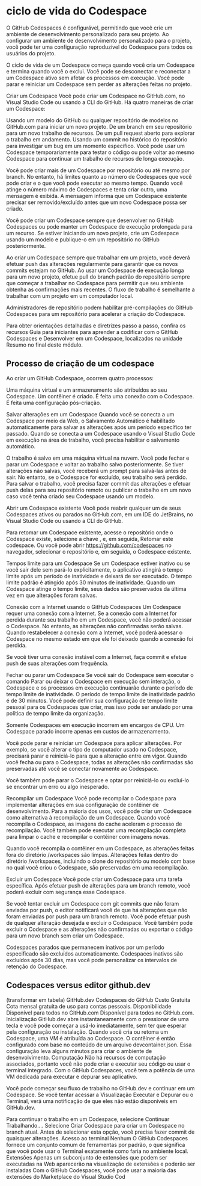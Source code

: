 # ciclo de vida do Codespace

O GitHub Codespaces é configurável, permitindo que você crie um ambiente de desenvolvimento personalizado para seu projeto. Ao configurar um ambiente de desenvolvimento personalizado para o projeto, você pode ter uma configuração reproduzível do Codespace para todos os usuários do projeto.

O ciclo de vida de um Codespace começa quando você cria um Codespace e termina quando você o exclui. Você pode se desconectar e reconectar a um Codespace ativo sem afetar os processos em execução. Você pode parar e reiniciar um Codespace sem perder as alterações feitas no projeto.

Criar um Codespace
Você pode criar um Codespace no GitHub.com, no Visual Studio Code ou usando a CLI do GitHub. Há quatro maneiras de criar um Codespace:

Usando um modelo do GitHub ou qualquer repositório de modelos no GitHub.com para iniciar um novo projeto.
De um branch em seu repositório para um novo trabalho de recursos.
De um pull request aberto para explorar o trabalho em andamento.
Usando um commit no histórico do repositório para investigar um bug em um momento específico.
Você pode usar um Codespace temporariamente para testar o código ou pode voltar ao mesmo Codespace para continuar um trabalho de recursos de longa execução.

Você pode criar mais de um Codespace por repositório ou até mesmo por branch. No entanto, há limites quanto ao número de Codespaces que você pode criar e o que você pode executar ao mesmo tempo. Quando você atinge o número máximo de Codespaces e tenta criar outro, uma mensagem é exibida. A mensagem informa que um Codespace existente precisar ser removido/excluído antes que um novo Codespace possa ser criado.

Você pode criar um Codespace sempre que desenvolver no GitHub Codespaces ou pode manter um Codespace de execução prolongada para um recurso. Se estiver iniciando um novo projeto, crie um Codespace usando um modelo e publique-o em um repositório no GitHub posteriormente.

Ao criar um Codespace sempre que trabalhar em um projeto, você deverá efetuar push das alterações regularmente para garantir que os novos commits estejam no GitHub. Ao usar um Codespace de execução longa para um novo projeto, efetue pull do branch padrão do repositório sempre que começar a trabalhar no Codespace para permitir que seu ambiente obtenha as confirmações mais recentes. O fluxo de trabalho é semelhante a trabalhar com um projeto em um computador local.

Administradores de repositório podem habilitar pré-compilações do GitHub Codespaces para um repositório para acelerar a criação do Codespace.

Para obter orientações detalhadas e diretrizes passo a passo, confira os recursos Guia para iniciantes para aprender a codificar com o GitHub Codespaces e Desenvolver em um Codespace, localizados na unidade Resumo no final deste módulo.

## Processo de criação de um codespace
Ao criar um GitHub Codespace, ocorrem quatro processos:

Uma máquina virtual e um armazenamento são atribuídos ao seu Codespace.
Um contêiner é criado.
É feita uma conexão com o Codespace.
É feita uma configuração pós-criação.

Salvar alterações em um Codespace
Quando você se conecta a um Codespace por meio da Web, o Salvamento Automático é habilitado automaticamente para salvar as alterações após um período específico ter passado. Quando se conecta a um Codespace usando o Visual Studio Code em execução na área de trabalho, você precisa habilitar o salvamento automático.

O trabalho é salvo em uma máquina virtual na nuvem. Você pode fechar e parar um Codespace e voltar ao trabalho salvo posteriormente. Se tiver alterações não salvas, você receberá um prompt para salvá-las antes de sair. No entanto, se o Codespace for excluído, seu trabalho será perdido. Para salvar o trabalho, você precisa fazer commit das alterações e efetuar push delas para seu repositório remoto ou publicar o trabalho em um novo caso você tenha criado seu Codespace usando um modelo.

Abrir um Codespace existente
Você pode reabrir qualquer um de seus Codespaces ativos ou parados no GitHub.com, em um IDE do JetBrains, no Visual Studio Code ou usando a CLI do GitHub.

Para retomar um Codespace existente, acesse o repositório onde o Codespace existe, selecione a chave , e, em seguida, Retomar este codespace. Ou você pode abrir https://github.com/codespaces no navegador, selecionar o repositório e, em seguida, o Codespace existente.

Tempos limite para um Codespace
Se um Codespace estiver inativo ou se você sair dele sem pará-lo explicitamente, o aplicativo atingirá o tempo limite após um período de inatividade e deixará de ser executado. O tempo limite padrão é atingido após 30 minutos de inatividade. Quando um Codespace atinge o tempo limite, seus dados são preservados da última vez em que alterações foram salvas.

Conexão com a Internet usando o GitHub Codespaces
Um Codespace requer uma conexão com a Internet. Se a conexão com a Internet for perdida durante seu trabalho em um Codespace, você não poderá acessar o Codespace. No entanto, as alterações não confirmadas serão salvas. Quando restabelecer a conexão com a Internet, você poderá acessar o Codespace no mesmo estado em que ele foi deixado quando a conexão foi perdida.

Se você tiver uma conexão instável com a Internet, faça commit e efetue push de suas alterações com frequência.

Fechar ou parar um Codespace
Se você sair do Codespace sem executar o comando Parar ou deixar o Codespace em execução sem interação, o Codespace e os processos em execução continuarão durante o período de tempo limite de inatividade. O período de tempo limite de inatividade padrão é de 30 minutos. Você pode definir sua configuração de tempo limite pessoal para os Codespaces que criar, mas isso pode ser anulado por uma política de tempo limite da organização.

Somente Codespaces em execução incorrem em encargos de CPU. Um Codespace parado incorre apenas em custos de armazenamento.

Você pode parar e reiniciar um Codespace para aplicar alterações. Por exemplo, se você alterar o tipo de computador usado no Codespace, precisará parar e reiniciá-lo para que a alteração entre em vigor. Quando você fecha ou para o Codespace, todas as alterações não confirmadas são preservadas até você se conectar novamente ao Codespace.

Você também pode parar o Codespace e optar por reiniciá-lo ou excluí-lo se encontrar um erro ou algo inesperado.


Recompilar um Codespace
Você pode recompilar o Codespace para implementar alterações em sua configuração de contêiner de desenvolvimento. Para a maioria dos usos, você pode criar um Codespace como alternativa à recompilação de um Codespace. Quando você recompila o Codespace, as imagens do cache aceleram o processo de recompilação. Você também pode executar uma recompilação completa para limpar o cache e recompilar o contêiner com imagens novas.

Quando você recompila o contêiner em um Codespace, as alterações feitas fora do diretório /workspaces são limpas. Alterações feitas dentro do diretório /workspaces, incluindo o clone do repositório ou modelo com base no qual você criou o Codespace, são preservadas em uma recompilação.

Excluir um Codespace
Você pode criar um Codespace para uma tarefa específica. Após efetuar push de alterações para um branch remoto, você poderá excluir com segurança esse Codespace.

Se você tentar excluir um Codespace com git commits que não foram enviadas por push, o editor notificará você de que há alterações que não foram enviadas por push para um branch remoto. Você pode efetuar push de qualquer alteração desejada e excluir o Codespace. Você também pode excluir o Codespace e as alterações não confirmadas ou exportar o código para um novo branch sem criar um Codespace.

Codespaces parados que permanecem inativos por um período especificado são excluídos automaticamente. Codespaces inativos são excluídos após 30 dias, mas você pode personalizar os intervalos de retenção do Codespace.

## Codespaces versus editor github.dev
(transformar em tabela)
	GitHub.dev	Codespaces do GitHub
Custo	Gratuita	Cota mensal gratuita de uso para contas pessoais.
Disponibilidade	Disponível para todos no GitHub.com	Disponível para todos no GitHub.com.
Inicialização	GitHub.dev abre instantaneamente com o pressionar de uma tecla e você pode começar a usá-lo imediatamente, sem ter que esperar pela configuração ou instalação.	Quando você cria ou retoma um Codespace, uma VM é atribuída ao Codespace. O contêiner é então configurado com base no conteúdo de um arquivo devcontainer.json. Essa configuração leva alguns minutos para criar o ambiente de desenvolvimento.
Computação	Não há recursos de computação associados, portanto você não pode criar e executar seu código ou usar o terminal integrado.	Com o GitHub Codespaces, você tem a potência de uma VM dedicada para executar e depurar seu aplicativo.


Você pode começar seu fluxo de trabalho no GitHub.dev e continuar em um Codespace. Se você tentar acessar a Visualização Executar e Depurar ou o Terminal, verá uma notificação de que eles não estão disponíveis em GitHub.dev.

Para continuar o trabalho em um Codespace, selecione Continuar Trabalhando.... Selecione Criar Codespace para criar um Codespace no branch atual. Antes de selecionar esta opção, você precisa fazer commit de quaisquer alterações.
Acesso ao terminal	Nenhum	O GitHub Codespaces fornece um conjunto comum de ferramentas por padrão, o que significa que você pode usar o Terminal exatamente como faria no ambiente local.
Extensões	Apenas um subconjunto de extensões que podem ser executadas na Web aparecerão na visualização de extensões e poderão ser instaladas	Com o GitHub Codespaces, você pode usar a maioria das extensões do Marketplace do Visual Studio Cod
